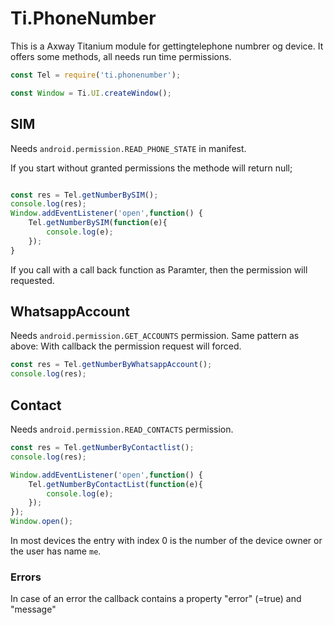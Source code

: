 # Ti.PhoneNumber

This is a Axway Titanium module  for gettingtelephone numbrer og device. It offers some methods, all needs run time permissions.

```javascript 
const Tel = require('ti.phonenumber');

const Window = Ti.UI.createWindow();

```

## SIM

Needs  `android.permission.READ_PHONE_STATE`
in manifest. 

If you start without granted permissions the methode will return null;

```javascript

const res = Tel.getNumberBySIM();
console.log(res);
Window.addEventListener('open',function() {
	Tel.getNumberBySIM(function(e){
		console.log(e);
	});
}
```

If you call with a call back function as Paramter, then the permission will requested.

## WhatsappAccount

Needs `android.permission.GET_ACCOUNTS` permission. Same pattern as above: With callback the permission request will forced.

```javascript
const res = Tel.getNumberByWhatsappAccount();
console.log(res);

```

## Contact

Needs `android.permission.READ_CONTACTS` permission.

```javascript
const res = Tel.getNumberByContactlist();
console.log(res);

Window.addEventListener('open',function() {
	Tel.getNumberByContactList(function(e){
		console.log(e);
	});
});
Window.open();
```

In most devices the entry with index 0 is the number of the device owner or the user has name `me`.


### Errors

In case of an error the callback contains a property "error" (=true) and "message"